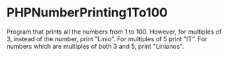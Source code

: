# PHPNumberPrinting1To100
Program that prints all the numbers from 1 to 100. However, for  multiples of 3, instead of the number, print "Linio". For multiples of 5 print  "IT". For numbers which are multiples of both 3 and 5, print "Linianos".
